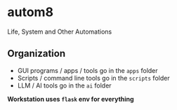 # autom8

Life, System and Other Automations

## Organization

* GUI programs / apps / tools go in the `apps` folder
* Scripts / command line tools go in the `scripts` folder
* LLM / AI tools go in the `ai` folder

**Workstation uses `flask` env for everything**

